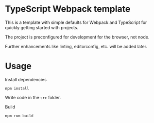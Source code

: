 # TypeScript Webpack template

This is a template with simple defaults for Webpack and TypeScript for quickly getting started with projects.

The project is preconfigured for development for the browser, not node.

Further enhancements like linting, editorconfig, etc. will be added later.

# Usage

Install dependencies

`npm install`

Write code in the `src` folder.

Build

`npm run build`
